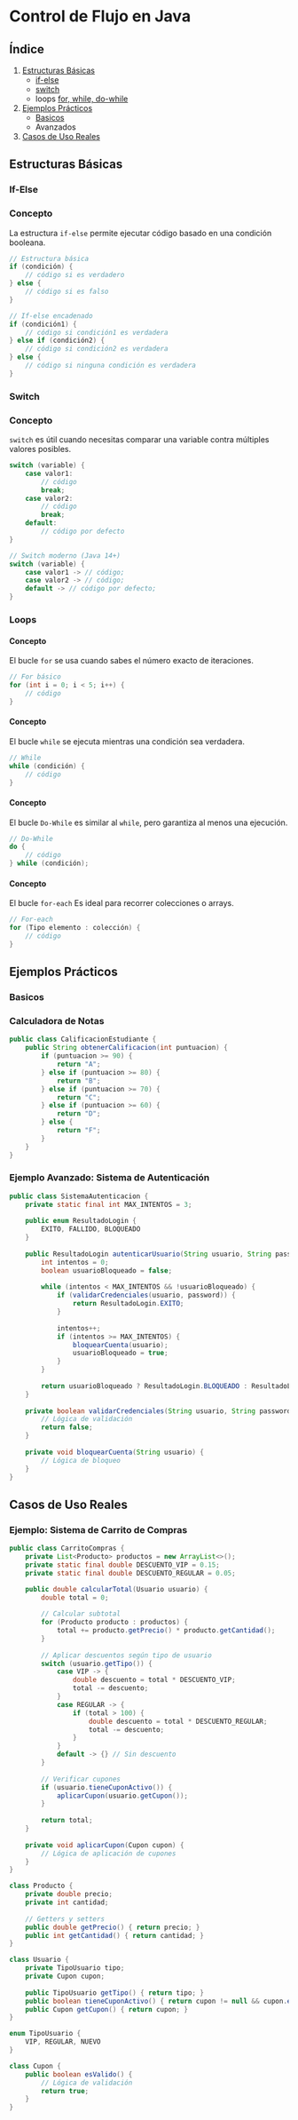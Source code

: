 # Control de Flujo en Java

## Índice
1. [Estructuras Básicas](#estructuras-básicas)
   - [if-else](#if-else)
   - [switch](#switch)
   - loops [for, while, do-while](#loops)
2. [Ejemplos Prácticos](#ejemplos-prácticos)
   - [Basicos](#Basicos)
   - Avanzados
3. [Casos de Uso Reales](#casos-de-uso-reales)

## Estructuras Básicas

### If-Else
### Concepto
La estructura `if-else` permite ejecutar código basado en una condición booleana.
```java
// Estructura básica
if (condición) {
    // código si es verdadero
} else {
    // código si es falso
}

// If-else encadenado
if (condición1) {
    // código si condición1 es verdadera
} else if (condición2) {
    // código si condición2 es verdadera
} else {
    // código si ninguna condición es verdadera
}
```

### Switch
### Concepto
`switch` es útil cuando necesitas comparar una variable contra múltiples valores posibles.
```java
switch (variable) {
    case valor1:
        // código
        break;
    case valor2:
        // código
        break;
    default:
        // código por defecto
}

// Switch moderno (Java 14+)
switch (variable) {
    case valor1 -> // código;
    case valor2 -> // código;
    default -> // código por defecto;
}
```

### Loops
#### Concepto
El bucle `for` se usa cuando sabes el número exacto de iteraciones.
```java
// For básico
for (int i = 0; i < 5; i++) {
    // código
}
```
#### Concepto
El bucle `while` se ejecuta mientras una condición sea verdadera.
```java
// While
while (condición) {
    // código
}
```
#### Concepto
El bucle `Do-While` es similar al `while`, pero garantiza al menos una ejecución.
```java
// Do-While
do {
    // código
} while (condición);
```
#### Concepto
El bucle `for-each` Es ideal para recorrer colecciones o arrays.
```java
// For-each
for (Tipo elemento : colección) {
    // código
}
```

## Ejemplos Prácticos

### Basicos 
### Calculadora de Notas
```java
public class CalificacionEstudiante {
    public String obtenerCalificacion(int puntuacion) {
        if (puntuacion >= 90) {
            return "A";
        } else if (puntuacion >= 80) {
            return "B";
        } else if (puntuacion >= 70) {
            return "C";
        } else if (puntuacion >= 60) {
            return "D";
        } else {
            return "F";
        }
    }
}
```

### Ejemplo Avanzado: Sistema de Autenticación
```java
public class SistemaAutenticacion {
    private static final int MAX_INTENTOS = 3;
    
    public enum ResultadoLogin {
        EXITO, FALLIDO, BLOQUEADO
    }
    
    public ResultadoLogin autenticarUsuario(String usuario, String password) {
        int intentos = 0;
        boolean usuarioBloqueado = false;
        
        while (intentos < MAX_INTENTOS && !usuarioBloqueado) {
            if (validarCredenciales(usuario, password)) {
                return ResultadoLogin.EXITO;
            }
            
            intentos++;
            if (intentos >= MAX_INTENTOS) {
                bloquearCuenta(usuario);
                usuarioBloqueado = true;
            }
        }
        
        return usuarioBloqueado ? ResultadoLogin.BLOQUEADO : ResultadoLogin.FALLIDO;
    }
    
    private boolean validarCredenciales(String usuario, String password) {
        // Lógica de validación
        return false;
    }
    
    private void bloquearCuenta(String usuario) {
        // Lógica de bloqueo
    }
}
```

## Casos de Uso Reales

### Ejemplo: Sistema de Carrito de Compras
```java
public class CarritoCompras {
    private List<Producto> productos = new ArrayList<>();
    private static final double DESCUENTO_VIP = 0.15;
    private static final double DESCUENTO_REGULAR = 0.05;

    public double calcularTotal(Usuario usuario) {
        double total = 0;
        
        // Calcular subtotal
        for (Producto producto : productos) {
            total += producto.getPrecio() * producto.getCantidad();
        }
        
        // Aplicar descuentos según tipo de usuario
        switch (usuario.getTipo()) {
            case VIP -> {
                double descuento = total * DESCUENTO_VIP;
                total -= descuento;
            }
            case REGULAR -> {
                if (total > 100) {
                    double descuento = total * DESCUENTO_REGULAR;
                    total -= descuento;
                }
            }
            default -> {} // Sin descuento
        }
        
        // Verificar cupones
        if (usuario.tieneCuponActivo()) {
            aplicarCupon(usuario.getCupon());
        }
        
        return total;
    }
    
    private void aplicarCupon(Cupon cupon) {
        // Lógica de aplicación de cupones
    }
}

class Producto {
    private double precio;
    private int cantidad;
    
    // Getters y setters
    public double getPrecio() { return precio; }
    public int getCantidad() { return cantidad; }
}

class Usuario {
    private TipoUsuario tipo;
    private Cupon cupon;
    
    public TipoUsuario getTipo() { return tipo; }
    public boolean tieneCuponActivo() { return cupon != null && cupon.esValido(); }
    public Cupon getCupon() { return cupon; }
}

enum TipoUsuario {
    VIP, REGULAR, NUEVO
}

class Cupon {
    public boolean esValido() {
        // Lógica de validación
        return true;
    }
}
```

